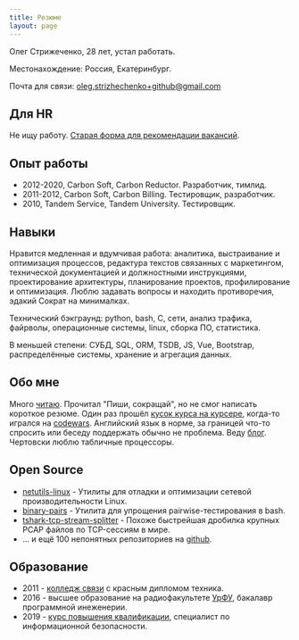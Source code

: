 ```yaml
---
title: Резюме
layout: page
---
```


Олег Стрижеченко, 28 лет, устал работать.

Местонахождение: Россия, Екатеринбург.

Почта для связи: oleg.strizhechenko+github@gmail.com

## Для HR

Не ищу работу. [Старая форма для рекомендации вакансий](https://docs.google.com/forms/d/e/1FAIpQLSe0OenKaXI82AlxPAgIH-iA9EUNBYhFzwJjvyIa8GoNwuGtzw/viewform?vc=0&c=0&w=1).

## Опыт работы

- 2012-2020, Carbon Soft, Carbon Reductor. Разработчик, тимлид.
- 2011-2012, Carbon Soft, Carbon Billing. Тестировщик, разработчик.
- 2010, Tandem Service, Tandem University. Тестировщик.

## Навыки

Нравится медленная и вдумчивая работа: аналитика, выстраивание и оптимизация процессов, редактура текстов связанных с маркетингом, технической документацией и должностными инструкциями, проектирование архитектуры, планирование проектов, профилирование и оптимизация. Люблю задавать вопросы и находить противоречия, эдакий Сократ на минималках.

Технический бэкграунд: python, bash, C, сети, анализ трафика, файрволы, операционные системы, linux, сборка ПО, статистика.

В меньшей степени: СУБД, SQL, ORM, TSDB, JS, Vue, Bootstrap, распределённые системы, хранение и агрегация данных.

## Обо мне

Много [читаю](https://strizhechenko.github.io/2017/06/30/programming-books.html). Прочитал "Пиши, сокращай", но не смог написать короткое резюме. Один раз прошёл [кусок курса на курсере](http://coursera.org/api/certificate.v1/pdf/4DHY7WQBMT25), когда-то игрался на [codewars](https://www.codewars.com/users/strizhechenko). Английский язык в норме, за границей что-то спросить или беседу поддержать обычно не проблема. Веду [блог](https://strizhechenko.github.io). Чертовски люблю табличные процессоры.

## Open Source

- [netutils-linux](https://github.com/strizhechenko/netutils-linux) - Утилиты для отладки и оптимизации сетевой производительности Linux.
- [binary-pairs](https://github.com/strizhechenko/binary-pairs) - Утилита для упрощения pairwise-тестирования в bash.
- [tshark-tcp-stream-splitter](https://github.com/strizhechenko/tshark-tcp-stream-splitter) - Похоже быстрейшая дробилка крупных PCAP файлов по TCP-сессиям в мире.
- ... и ещё 100 непонятных репозиториев на [github](https://github.com/strizhechenko).

## Образование

- 2011 - [колледж связи](http://uisi.ru/) с красным дипломом техника.
- 2016 - высшее образование на радиофакультете [УрФУ](http://urfu.ru/), бакалавр программной инеженерии.
- 2019 - [курс повышения квалификации](http://academyit.ru), специалист по информационной безопасности.
